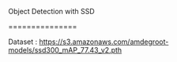 Object Detection with SSD

===============

Dataset : https://s3.amazonaws.com/amdegroot-models/ssd300_mAP_77.43_v2.pth
